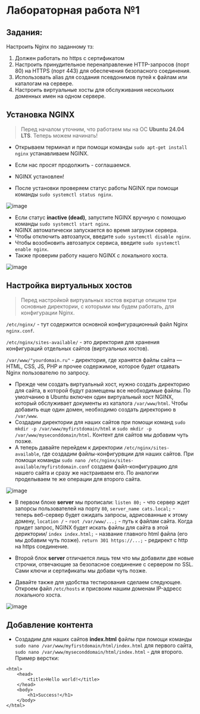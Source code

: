 # Лабораторная работа №1

## Задания:

Настроить Nginx по заданному тз:
1. Должен работать по https c сертификатом
2. Настроить принудительное перенаправление HTTP-запросов (порт 80) на HTTPS (порт 443) для обеспечения безопасного соединения.
3. Использовать alias для создания псевдонимов путей к файлам или каталогам на сервере.
4. Настроить виртуальные хосты для обслуживания нескольких доменных имен на одном сервере.

## Установка NGINX

> Перед началом уточним, что работаем мы на ОС **Ubuntu 24.04 LTS**. Теперь можем начинать!

* Открываем терминал и при помощи команды `sudo apt-get install nginx` устанавливаем NGINX.  
* Если нас просят продолжить - соглашаемся.  
* NGINX установлен!  

* После установки проверяем статус работы NGINX при помощи команды `sudo systemctl status nginx`.

![image](https://github.com/user-attachments/assets/4ae205bc-487d-40c9-86d0-58124e953f50)


* Если статус **inactive (dead)**, запустите NGINX вручную с помощью команды `sudo systemctl start nginx`.  
* NGINX автоматически запускается во время загрузки сервера.  
* Чтобы отключить автозапуск, введите `sudo systemctl disable nginx`.  
* Чтобы возобновить автозапуск сервиса, введите `sudo systemctl enable nginx`.
* Также проверим работу нашего NGINX с локального хоста.

![image](https://github.com/user-attachments/assets/c2d52b67-e381-4358-b391-69df4d27122c)


## Настройка виртуальных хостов

> Перед настройкой виртуальных хостов вкратце опишем три основные директории, с которыми мы будем работать, для конфигурации Nginx.

`/etc/nginx/` - тут содержится основной конфигурационный файл Nginx `nginx.conf`.

`/etc/nginx/sites-available/` - это директория для хранения конфигураций отдельных сайтов (виртуальных хостов).

`/var/www/"yourdomain.ru"` - директория, где хранятся файлы сайта — HTML, CSS, JS, PHP и прочее содержимое, которое будет отдавать Nginx пользователю по запросу.


* Прежде чем создать виртуальный хост, нужно создать директорию для сайта, в которой будут размещены все необходимые файлы. По умолчанию в Ubuntu включен один виртуальный хост NGINX, который обслуживает документы из каталога `/var/www/html`. Чтобы добавить еще один домен, необходимо создать директорию в `/var/www`.
* Создадим директории для наших сайтов при помощи команд `sudo mkdir -p /var/www/myfirstdomain/html` и `sudo mkdir -p /var/www/myseconddomain/html`. Контент для сайтов мы добавим чуть позже.
* А теперь давайте перейдем к директории `/etc/nginx/sites-available`, где создадим файлы-конфигурвции для наших сайтов. При помощи команды `sudo nano /etc/nginx/sites-available/myfirstdomain.conf` создаем файл-конфигурацию для нашего сайта и сразу же настраиваем его. По аналогии проделываем те же операции для второго сайта.

![image](https://github.com/user-attachments/assets/256c1507-5bdb-49ac-846c-6e7299b6af5a)


* В первом блоке **server** мы прописали: `listen 80;` - что сервер ждет запорсы пользователей на порту `80`, `server_name cats.local;` - теперь веб-сервер будет ожидать запросы, адрисованные к этому домену, `location /` - `root /var/www/...;` - путь к файлам сайта. Когда придет запрос, NGINX будет искать файлы для сайта в этой дериктории/ `index index.html;` - название главного html файла (его мы добавим чуть позже). `return 301 https://...;` - редирект с http на https соединение.
* Второй блок **server** отличается лишь тем что мы добавили две новые строчки, отвечающие за безопасное соединение с сервером по SSL. Сами ключи и сертификаты мы добави чуть позже.

* Давайте также для удобства тестирования сделаем следующее. Откроем файл `/etc/hosts` и присвоим нашим доменам IP-адресс локального хоста.

![image](https://github.com/user-attachments/assets/743fe1b8-3ec4-4e2b-aaa0-ba561af282b1)

## Добавление контента

* Создадим для наших сайтов **index.html** файлы при помощи команды `sudo nano /var/www/myfirstdomain/html/index.html` для первого сайта, `sudo nano /var/www/myseconddomain/html/index.html` - для второго. Пример верстки:
```
<html>
    <head>
        <title>Hello world!</title>
    </head>
    <body>
        <h1>Success!</h1>
    </body>
</html>
```

